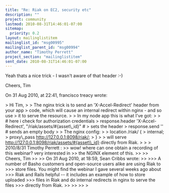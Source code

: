 ```yaml
---
title: "Re: Riak on EC2, security etc"
description: ""
project: community
lastmod: 2010-08-31T14:46:01-07:00
sitemap:
  priority: 0.2
layout: mailinglistitem
mailinglist_id: "msg00995"
mailinglist_parent_id: "msg00994"
author_name: "Timothy Perrett"
project_section: "mailinglistitem"
sent_date: 2010-08-31T14:46:01-07:00
---
```



Yeah thats a nice trick - I wasn't aware of that header :-)

Cheers, Tim

On 31 Aug 2010, at 22:41, francisco treacy wrote:

&gt; Hi Tim,
&gt; 
&gt; The nginx trick is to send an 'X-Accel-Redirect' header from your app
&gt; code, which will cause an internal redirect within nginx - and so use
&gt; it to serve the resource.
&gt; 
&gt; In my node app this is what I've got:
&gt; 
&gt; # here i check for authorization credentials
&gt; response.header 'X-Accel-Redirect', "/riak/assets/#{asset\\_id}" #
&gt; sets the header
&gt; response.send '' # sends an empty body
&gt; 
&gt; The nginx config:
&gt; 
&gt; location /riak/ {
&gt; internal;
&gt; proxy\\_pass http://127.0.0.1:8098/riak/;
&gt; }
&gt; 
&gt; will serve http://127.0.0.1:8098/riak/assets/#{asset\\_id} directly from Riak.
&gt; 
&gt; 
&gt; 2010/8/31 Timothy Perrett :
&gt;&gt; wow! where can one obtain a recording of this webinar? very interested in 
&gt;&gt; the NGINX element of this.
&gt;&gt; 
&gt;&gt; Cheers, Tim
&gt;&gt; 
&gt;&gt; On 31 Aug 2010, at 18:59, Sean Cribbs wrote:
&gt;&gt; 
&gt;&gt;&gt; A number of Basho customers and open-source users alike are using Riak to 
&gt;&gt;&gt; store files. You might find the webinar I gave several weeks ago about 
&gt;&gt;&gt; Riak and Rails helpful -- it includes an example of how to store uploaded 
&gt;&gt;&gt; files in Riak and do internal redirects in nginx to serve the files 
&gt;&gt;&gt; directly from Riak.
&gt;&gt; 
&gt;&gt; 
&gt;&gt; 
&gt; 
